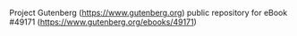 Project Gutenberg (https://www.gutenberg.org) public repository for eBook #49171 (https://www.gutenberg.org/ebooks/49171)
